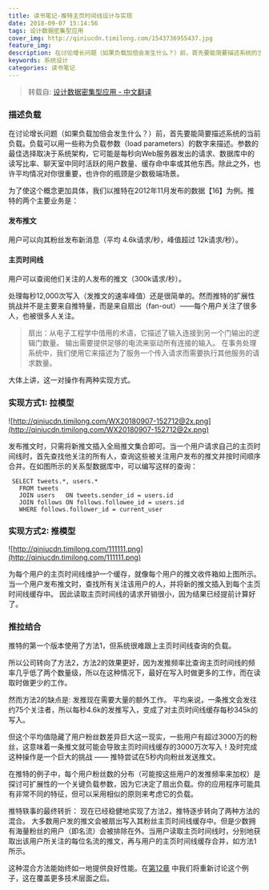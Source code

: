 ```yaml
---
title: 读书笔记-推特主页时间线设计与实现
date: 2018-09-07 15:14:56
tags: 设计数据密集型应用
cover_img: http://qiniucdn.timilong.com/1543736955437.jpg
feature_img:
description: 在讨论增长问题（如果负载加倍会发生什么？）前，首先要能简要描述系统的当前负载。负载可以用一些称为负载参数（load parameters）的数字来描述。参数的最佳选择取决于系统架构，它可能是每秒向Web服务器发出的请求、数据库中的读写比率、聊天室中同时活跃的用户数量、缓存命中率或其他东西。除此之外，也许平均情况对你很重要，也许你的瓶颈是少数极端场景。
keywords: 系统设计
categories: 读书笔记
---
```


> 转载自: [设计数据密集型应用 - 中文翻译](https://legacy.gitbook.com/book/vonng/ddia-cn/details)

### 描述负载

在讨论增长问题（如果负载加倍会发生什么？）前，首先要能简要描述系统的当前负载。负载可以用一些称为负载参数（load parameters）的数字来描述。参数的最佳选择取决于系统架构，它可能是每秒向Web服务器发出的请求、数据库中的读写比率、聊天室中同时活跃的用户数量、缓存命中率或其他东西。除此之外，也许平均情况对你很重要，也许你的瓶颈是少数极端场景。

为了使这个概念更加具体，我们以推特在2012年11月发布的数据【16】为例。推特的两个主要业务是：

#### 发布推文
用户可以向其粉丝发布新消息（平均 4.6k请求/秒，峰值超过 12k请求/秒）。

#### 主页时间线
用户可以查阅他们关注的人发布的推文（300k请求/秒）。

处理每秒12,000次写入（发推文的速率峰值）还是很简单的。然而推特的扩展性挑战并不是主要来自推特量，而是来自扇出（fan-out）——每个用户关注了很多人，也被很多人关注。

> 扇出：从电子工程学中借用的术语，它描述了输入连接到另一个门输出的逻辑门数量。 输出需要提供足够的电流来驱动所有连接的输入。 在事务处理系统中，我们使用它来描述为了服务一个传入请求而需要执行其他服务的请求数量。 

大体上讲，这一对操作有两种实现方式。

### 实现方式1: 拉模型

![http://qiniucdn.timilong.com/WX20180907-152712@2x.png](http://qiniucdn.timilong.com/WX20180907-152712@2x.png)

发布推文时，只需将新推文插入全局推文集合即可。当一个用户请求自己的主页时间线时，首先查找他关注的所有人，查询这些被关注用户发布的推文并按时间顺序合并。在如图所示的关系型数据库中，可以编写这样的查询：
```
 SELECT tweets.*, users.* 
   FROM tweets 
   JOIN users   ON tweets.sender_id = users.id 
   JOIN follows ON follows.followee_id = users.id 
   WHERE follows.follower_id = current_user
```

### 实现方式2: 推模型
![http://qiniucdn.timilong.com/111111.png](http://qiniucdn.timilong.com/111111.png)

为每个用户的主页时间线维护一个缓存，就像每个用户的推文收件箱如上图所示。 当一个用户发布推文时，查找所有关注该用户的人，并将新的推文插入到每个主页时间线缓存中。 因此读取主页时间线的请求开销很小，因为结果已经提前计算好了。 

### 推拉结合
推特的第一个版本使用了方法1，但系统很难跟上主页时间线查询的负载。

所以公司转向了方法2，方法2的效果更好，因为发推频率比查询主页时间线的频率几乎低了两个数量级，所以在这种情况下，最好在写入时做更多的工作，而在读取时做更少的工作。

然而方法2的缺点是: 发推现在需要大量的额外工作。 平均来说，一条推文会发往约75个关注者，所以每秒4.6k的发推写入，变成了对主页时间线缓存每秒345k的写入。

但这个平均值隐藏了用户粉丝数差异巨大这一现实，一些用户有超过3000万的粉丝，这意味着一条推文就可能会导致主页时间线缓存的3000万次写入！及时完成这种操作是一个巨大的挑战 —— 推特尝试在5秒内向粉丝发送推文。

在推特的例子中，每个用户粉丝数的分布（可能按这些用户的发推频率来加权）是探讨可扩展性的一个关键负载参数，因为它决定了扇出负载。你的应用程序可能具有非常不同的特征，但可以采用相似的原则来考虑它的负载。

推特轶事的最终转折：
现在已经稳健地实现了方法2，推特逐步转向了两种方法的混合。
大多数用户发的推文会被扇出写入其粉丝主页时间线缓存中。但是少数拥有海量粉丝的用户（即名流）会被排除在外。当用户读取主页时间线时，分别地获取出该用户所关注的每位名流的推文，再与用户的主页时间线缓存合并，如方法1所示。

这种混合方法能始终如一地提供良好性能。在[第12章](https://vonng.gitbooks.io/ddia-cn/ch12.html) 中我们将重新讨论这个例子，这在覆盖更多技术层面之后。 
